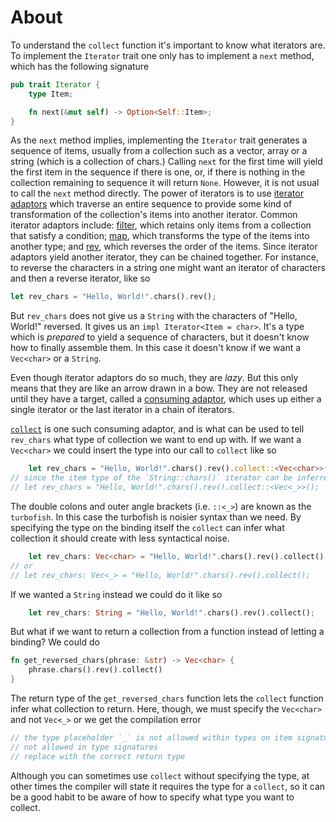 # About

To understand the `collect` function it's important to know what iterators are. To implement the `Iterator` trait one only has to implement
a `next` method, which has the following signature

```rust
pub trait Iterator {
    type Item;

    fn next(&mut self) -> Option<Self::Item>;
}
```

As the `next` method implies, implementing the `Iterator` trait generates a sequence of items, usually from a collection such as a vector,
array or a string (which is a collection of chars.) Calling `next` for the first time will yield the first item in the sequence if there is
one, or, if there is nothing in the collection remaining to sequence it will return `None`. However, it is not usual to call the `next` method
directly. The power of iterators is to use [iterator adaptors][iterator adaptors] which traverse an entire sequence to provide some kind of
transformation of the collection's items into another iterator. Common iterator adaptors include: [filter][filter], which retains only items from
a collection that satisfy a condition; [map][map], which transforms the type of the items into another type; and [rev][rev], which reverses the
order of the items. Since iterator adaptors yield another iterator, they can be chained together. For instance, to reverse the characters in a
string one might want an iterator of characters and then a reverse iterator, like so

```rust
let rev_chars = "Hello, World!".chars().rev();
```

But `rev_chars` does not give us a `String` with the characters of "Hello, World!" reversed. It gives us an `impl Iterator<Item = char>`. It's a
type which is _prepared_ to yield a sequence of characters, but it doesn't know how to finally assemble them. In this case it doesn't know if we
want a `Vec<char>` or a `String`.

Even though iterator adaptors do so much, they are _lazy_. But this only means that they are like an arrow drawn in a bow. They are not released
until they have a target, called a [consuming adaptor][consuming adaptor], which uses up either a single iterator or the last iterator in a chain
of iterators.

[`collect`][collect] is one such consuming adaptor, and is what can be used to tell `rev_chars` what type of collection we want to end up with. If
we want a `Vec<char>` we could insert the type into our call to `collect` like so

```rust
    let rev_chars = "Hello, World!".chars().rev().collect::<Vec<char>>();
// since the item type of the `String::chars()` iterator can be inferred to be `char`, we can omit that information
// let rev_chars = "Hello, World!".chars().rev().collect::<Vec<_>>();
```

The double colons and outer angle brackets (i.e. `::<_>`) are known as the `turbofish`.
In this case the turbofish is noisier syntax than we need. By specifying the type on the binding itself the `collect` can infer what
collection it should create with less syntactical noise.

```rust
    let rev_chars: Vec<char> = "Hello, World!".chars().rev().collect();
// or
// let rev_chars: Vec<_> = "Hello, World!".chars().rev().collect();
```

If we wanted a `String` instead we could do it like so

```rust
    let rev_chars: String = "Hello, World!".chars().rev().collect();
```

But what if we want to return a collection from a function instead of letting a binding? We could do

```rust
fn get_reversed_chars(phrase: &str) -> Vec<char> {
    phrase.chars().rev().collect()
}
```

The return type of the `get_reversed_chars` function lets the `collect` function infer what collection to return. Here, though, we must specify the
`Vec<char>` and not `Vec<_>` or we get the compilation error

```rust
// the type placeholder `_` is not allowed within types on item signatures
// not allowed in type signatures
// replace with the correct return type
```

Although you can sometimes use `collect` without specifying the type, at other times the compiler will state it requires the type for a `collect`, so it
can be a good habit to be aware of how to specify what type you want to collect.

[iterator adaptors]: https://doc.rust-lang.org/book/ch13-02-iterators.html?highlight=lazy#methods-that-produce-other-iterators
[filter]: https://doc.rust-lang.org/std/iter/trait.Iterator.html#method.filter
[map]: https://doc.rust-lang.org/std/iter/trait.Iterator.html#method.map
[rev]: https://doc.rust-lang.org/std/iter/trait.Iterator.html#method.rev
[consuming adaptor]: https://doc.rust-lang.org/book/ch13-02-iterators.html?highlight=lazy#methods-that-consume-the-iterator
[collect]: https://doc.rust-lang.org/std/iter/trait.Iterator.html#method.collect
